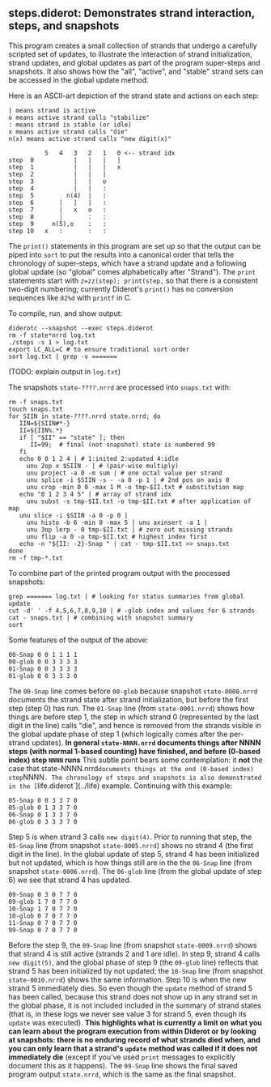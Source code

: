 ## steps.diderot: Demonstrates strand interaction, steps, and snapshots

This program creates a small collection of strands that undergo a
carefully scripted set of updates, to illustrate the interaction of
strand initialization, strand updates, and global updates as part of
the program super-steps and snapshots.  It also shows how the "all",
"active", and "stable" strand sets can be accessed in the global
update method.

Here is an ASCII-art depiction of the strand state and actions
on each step:

	| means strand is active
	o means active strand calls "stabilize"
	: means strand is stable (or idle)
	x means active strand calls "die"
	n(x) means active strand calls "new digit(x)"
	
	          5   4   3   2   1   0 <-- strand idx
	step  0           |   |   |   |
	step  1           |   |   |   x
	step  2           |   |   |
	step  3           |   |   o
	step  4           |   |   :
	step  5         n(4)  |   :
	step  6       |   |   |   :
	step  7       |   x   o   :
	step  8       |       :   :
	step  9     n(5),o    :   :
	step 10   x   :       :   :

The `print()` statements in this program are set up so that the output
can be piped into `sort` to put the results into a canonical order
that tells the chronology of super-steps, which have a strand update
and a following global update (so "global" comes alphabetically after
"Strand").  The `print` statements start with `z=zz(step); print(step,`
so that there is a consistent two-digit numbering; currently Diderot's
`print()` has no conversion sequences like `02%d` with `printf` in C.

To compile, run, and show output:

	diderotc --snapshot --exec steps.diderot
	rm -f state*nrrd log.txt
	./steps -s 1 > log.txt
	export LC_ALL=C # to ensure traditional sort order
	sort log.txt | grep -v =======

(TODO: explain output in `log.txt`)

The snapshots `state-????.nrrd` are processed into `snaps.txt` with:

	rm -f snaps.txt
	touch snaps.txt
	for SIIN in state-????.nrrd state.nrrd; do
	   IIN=${SIIN#*-}
	   II=${IIN%.*}
	   if [ "$II" == "state" ]; then
	      II=99;  # final (not snapshot) state is numbered 99
	   fi
	   echo 0 0 1 2 4 | # 1:inited 2:updated 4:idle
	     unu 2op x $SIIN - | # (pair-wise multiply)
	     unu project -a 0 -m sum | # one octal value per strand
	     unu splice -i $SIIN -s - -a 0 -p 1 | # 2nd pos on axis 0
	     unu crop -min 0 0 -max 1 M -o tmp-$II.txt # substitution map
	   echo "0 1 2 3 4 5" | # array of strand idx
	     unu subst -s tmp-$II.txt -o tmp-$II.txt # after application of map
	   unu slice -i $SIIN -a 0 -p 0 |
	     unu histo -b 6 -min 0 -max 5 | unu axinsert -a 1 |
	     unu 3op lerp - 0 tmp-$II.txt | # zero out missing strands
	     unu flip -a 0 -o tmp-$II.txt # highest index first
	   echo -n "${II: -2}-Snap " | cat - tmp-$II.txt >> snaps.txt
	done
	rm -f tmp-*.txt

To combine part of the printed program output with the processed snapshots:

	grep ======= log.txt | # looking for status summaries from global update
	cut -d' ' -f 4,5,6,7,8,9,10 | # -glob index and values for 6 strands
	cat - snaps.txt | # combining with snapshot summary
	sort

Some features of the output of the above:

	00-Snap 0 0 1 1 1 1
	00-glob 0 0 3 3 3 3
	01-Snap 0 0 3 3 3 3
	01-glob 0 0 3 3 3 0

The `00-Snap` line comes before `00-glob` because snapshot
`state-0000.nrrd` documents the strand state after strand
initialization, but before the first step (step 0) has run.  The
`01-Snap` line (from `state-0001.nrrd`) shows how things are before
step 1, the step in which strand 0 (represented by the last digit in
the line) calls "die", and hence is removed from the strands visible
in the global update phase of step 1 (which logically comes after the
per-strand updates). **In general `state-NNNN.nrrd` documents things
after NNNN steps (with normal 1-based counting) have finished, and
before (0-based index) step `NNNN` runs**  This subtle point bears
some contemplation: it **not** the case that state-NNNN.nrrd` documents
things at the end (0-based index) step `NNNN`. The chronology of steps
and snapshots is also demonstrated in the [`life.diderot`](../life) example.
Continuing with this example:

	05-Snap 0 0 3 3 7 0
	05-glob 0 1 3 3 7 0
	06-Snap 0 1 3 3 7 0
	06-glob 0 3 3 3 7 0

Step 5 is when strand 3 calls `new digit(4)`. Prior to running that
step, the `05-Snap` line (from snapshot `state-0005.nrrd`) shows no
strand 4 (the first digit in the line).  In the global update of step
5, strand 4 has been initialized but not updated, which is how things
still are in the the `06-Snap` line (from snapshot `state-0006.nrrd`).
The `06-glob` line (from the global update of step 6) we see that
strand 4 has updated.

	09-Snap 0 3 0 7 7 0
	09-glob 1 7 0 7 7 0
	10-Snap 1 7 0 7 7 0
	10-glob 0 7 0 7 7 0
	11-Snap 0 7 0 7 7 0
	99-Snap 0 7 0 7 7 0

Before the step 9, the `09-Snap` line (from snapshot
`state-0009.nrrd`) shows that strand 4 is still active (strands 2 and
1 are idle). In step 9, strand 4 calls `new digit(5)`, and the global
phase of step 9 (the `09-glob` line) reflects that strand 5 has been
initialized by not updated; the `10-Snap` line (from snapshot
`state-0010.nrrd`) shows the same information. Step 10 is when the
new strand 5 immediately dies. So even though the `update` method
of strand 5 has been called, because this strand does not show up
in any strand set in the global phase, it is not included included
in the summary of strand states (that is, in these logs we never
see value 3 for strand 5, even though its `update` was executed).
**This highlights what is currently a limit on what you can learn about
the program execution from within Diderot or by looking at snapshots:
there is no enduring record of what strands died when, and you can only
learn that a strand's `update` method was called if it does not immediately die**
(except if you've used `print` messages to explicitly document this as it happens).
The `99-Snap` line shows the final saved program output
`state.nrrd`, which is the same as the final snapshot.

